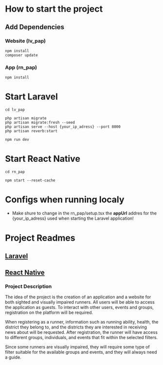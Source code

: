 # How to start the project

## Add Dependencies


### Website (lv_pap)
```
npm install
composer update
```

### App (rn_pap)
```
npm install
```

# Start Laravel

```
cd lv_pap

php artisan migrate
php artisan migrate:fresh --seed
php artisan serve --host {your_ip_adress} --port 8000
php artisan reverb:start

npm run dev
```

# Start React Native

```
cd rn_pap

npm start --reset-cache
```

# Configs when running localy

- Make shure to change in the rn_pap/setup.tsx the **appUrl** addres for the {your_ip_adress} used when starting the Laravel application!

# Project Readmes

## [Laravel](lv_pap/README.md)
## [React Native](rn_pap/README.md)


### Project Description

The idea of the project is the creation of an application and a website for both sighted and visually impaired runners. All users will be able to access the application as guests. To interact with other users, events and groups, registration on the platform will be required. 

When registering as a runner, information such as running ability, health, the district they belong to, and the districts they are interested in receiving news about will be requested. After registration, the runner will have access to different groups, individuals, and events that fit within the selected filters. 

Since some runners are visually impaired, they will require some type of filter suitable for the available groups and events, and they will always need a guide. 
